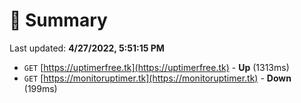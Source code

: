 # 📖 Summary
Last updated: **4/27/2022, 5:51:15 PM**

- `GET` [https://uptimerfree.tk](https://uptimerfree.tk) - **Up** (1313ms)
- `GET` [https://monitoruptimer.tk](https://monitoruptimer.tk) - **Down** (199ms)
